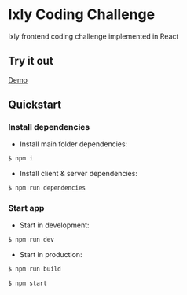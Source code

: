 # Ixly Coding Challenge

Ixly frontend coding challenge implemented in React

## Try it out

[Demo](http://83.212.107.194:3000)

## Quickstart

### Install dependencies

- Install main folder dependencies:

```bash
$ npm i
```

- Install client & server dependencies:

```bash
$ npm run dependencies
```

### Start app

- Start in development:

```bash
$ npm run dev
```

- Start in production:

```bash
$ npm run build
```

```bash
$ npm start
```
